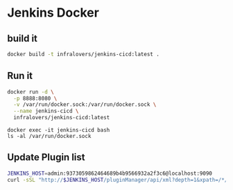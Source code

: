# Jenkins Docker

## build it

```bash
docker build -t infralovers/jenkins-cicd:latest .
```

## Run it


```bash
docker run -d \
  -p 8888:8080 \
  -v /var/run/docker.sock:/var/run/docker.sock \
  --name jenkins-cicd \
  infralovers/jenkins-cicd:latest
```

```
docker exec -it jenkins-cicd bash
ls -al /var/run/docker.sock
```

## Update Plugin list

```bash
JENKINS_HOST=admin:9373059862464689b4b9566932a2f3c6@localhost:9090
curl -sSL "http://$JENKINS_HOST/pluginManager/api/xml?depth=1&xpath=/*/*/shortName|/*/*/version&wrapper=plugins" | perl -pe 's/.*?<shortName>([\w-]+).*?<version>([^<]+)()(<\/\w+>)+/\1 \2\n/g'|sed 's/ /:/'
```